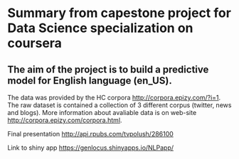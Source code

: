 # Summary from capestone project for Data Science specialization on coursera

## The aim of the project is to build a predictive model for English language (en_US). 

The data was provided by the HC corpora http://corpora.epizy.com/?i=1. The raw dataset is contained a collection of 3 different corpus (twitter, news and blogs). More information about avaliable data is on web-site  http://corpora.epizy.com/corpora.html.

Final presentation http://api.rpubs.com/tvpolush/286100

Link to shiny app   https://genlocus.shinyapps.io/NLPapp/
